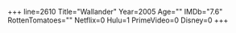 +++
line=2610
Title="Wallander"
Year=2005
Age=""
IMDb="7.6"
RottenTomatoes=""
Netflix=0
Hulu=1
PrimeVideo=0
Disney=0
+++

